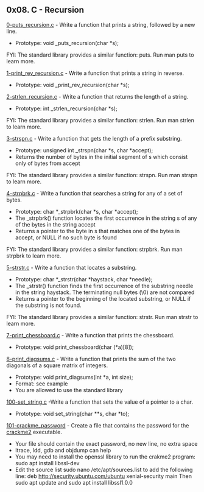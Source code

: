 ## 0x08. C - Recursion

[0-puts_recursion.c](./0-puts_recursion.c) - Write a function that prints a string, followed by a new line.

- Prototype: void \_puts_recursion(char \*s);

FYI: The standard library provides a similar function: puts. Run man puts to learn more.

[1-print_rev_recursion.c](./1-print_rev_recursion.c) - Write a function that prints a string in reverse.

- Prototype: void \_print_rev_recursion(char \*s);

[2-strlen_recursion.c](./2-strlen_recursion.c) - Write a function that returns the length of a string.

- Prototype: int \_strlen_recursion(char \*s);

FYI: The standard library provides a similar function: strlen. Run man strlen to learn more.

[3-strspn.c](./3-strspn.c) - Write a function that gets the length of a prefix substring.

- Prototype: unsigned int \_strspn(char *s, char *accept);
- Returns the number of bytes in the initial segment of s which consist only of bytes from accept

FYI: The standard library provides a similar function: strspn. Run man strspn to learn more.

[4-strpbrk.c](./4-strpbrk.c) - Write a function that searches a string for any of a set of bytes.

- Prototype: char *\_strpbrk(char *s, char \*accept);
- The \_strpbrk() function locates the first occurrence in the string s of any of the bytes in the string accept
- Returns a pointer to the byte in s that matches one of the bytes in accept, or NULL if no such byte is found

FYI: The standard library provides a similar function: strpbrk. Run man strpbrk to learn more.

[5-strstr.c](./5-strstr.c) - Write a function that locates a substring.

- Prototype: char *\_strstr(char *haystack, char \*needle);
- The \_strstr() function finds the first occurrence of the substring needle in the string haystack. The terminating null bytes (\0) are not compared
- Returns a pointer to the beginning of the located substring, or NULL if the substring is not found.

FYI: The standard library provides a similar function: strstr. Run man strstr to learn more.

[7-print_chessboard.c](./7-print_chessboard.c) - Write a function that prints the chessboard.

- Prototype: void print_chessboard(char (\*a)[8]);

[8-print_diagsums.c](./8-print_diagsums.c) - Write a function that prints the sum of the two diagonals of a square matrix of integers.

- Prototype: void print_diagsums(int \*a, int size);
- Format: see example
- You are allowed to use the standard library

[100-set_string.c](./100-set_string.c) -Write a function that sets the value of a pointer to a char.

- Prototype: void set_string(char \**s, char *to);

[101-crackme_password](./101-crackme_password) - Create a file that contains the password for the [crackme2](https://github.com/holbertonschool/0x06.c) executable.

- Your file should contain the exact password, no new line, no extra space
- ltrace, ldd, gdb and objdump can help
- You may need to install the openssl library to run the crakme2 program: sudo apt install libssl-dev
- Edit the source list sudo nano /etc/apt/sources.list to add the following line: deb http://security.ubuntu.com/ubuntu xenial-security main Then sudo apt update and sudo apt install libssl1.0.0
